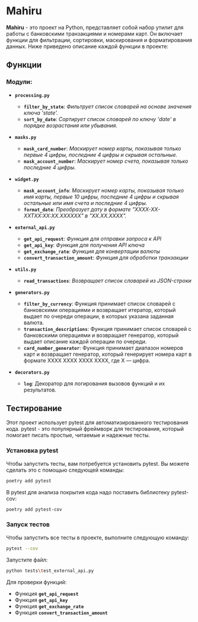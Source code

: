 # Mahiru

**Mahiru** - это проект на Python, представляет собой набор утилит для работы с банковскими транзакциями и номерами карт. Он включает функции для фильтрации, сортировки, маскирования и форматирования данных. Ниже приведено описание каждой функции в проекте:

## Функции

### Модули:

- **`processing.py`**
    - **`filter_by_state`**: *Фильтрует список словарей на основе значения ключа 'state'.*
    - **`sort_by_date`**: *Сортирует список словарей по ключу 'date' в порядке возрастания или убывания.*

- **`masks.py`**
    - **`mask_card_number`**: *Маскирует номер карты, показывая только первые 4 цифры, последние 4 цифры и скрывая остальные.*
    - **`mask_account_number`**: *Маскирует номер счета, показывая только последние 4 цифры.*

- **`widget.py`**
    - **`mask_account_info`**: *Маскирует номер карты, показывая только имя карты, первые 10 цифры, последние 4 цифры и скрывая остальные или имя счета и последние 4 цифры.*
    - **`format_date`**: *Преобразует дату в формате "XXXX-XX-XXTXX:XX:XX.XXXXXX" в "XX.XX.XXXX".*

- **`external_api.py`**
    - **`get_api_request`**: *Функция для отправки запроса к API*
    - **`get_api_key`**: *Функция для получения API ключа*
    - **`get_exchange_rate`**: *Функция для конвертации валюты*
    - **`convert_transaction_amount`**: *Функция для обработки транзакции*


- **`utils.py`**
    - **`read_transactions`**: *Возвращает список словарей из JSON-строки*

- **`generators.py`**
    - **`filter_by_currency`**: Функция принимает список словарей с банковскими операциями и возвращает итератор, который выдает по очереди операции, в которых указана заданная валюта.
    - **`transaction_descriptions`**: Функция принимает список словарей с банковскими операциями и возвращает генератор, который выдает описание каждой операции по очереди.
    - **`card_number_generator`**: Функция принимает диапазон номеров карт и возвращает генератор, который генерирует номера карт в формате XXXX XXXX XXXX XXXX, где X — цифра.


- **`decorators.py`**
    - **`log`**: Декоратор для логирования вызовов функций и их результатов.



## Тестирование

Этот проект использует pytest для автоматизированного тестирования кода. pytest - это популярный фреймворк для тестирования, который помогает писать простые, читаемые и надежные тесты.

### Установка pytest

Чтобы запустить тесты, вам потребуется установить pytest. Вы можете сделать это с помощью следующей команды:

```bash
poetry add pytest
```

В pytest для анализа покрытия кода надо поставить библиотеку 
pytest-cov:
```bash
poetry add pytest-cov
```

### Запуск тестов

Чтобы запустить все тесты в проекте, выполните следующую команду:

```bash
pytest --cov
```

Запустите файл:

```bash
python tests\test_external_api.py
```
Для проверки функций:

- Функция **`get_api_request`**
- Функция **`get_api_key`**
- Функция **`get_exchange_rate`**
- Функция **`convert_transaction_amount`**